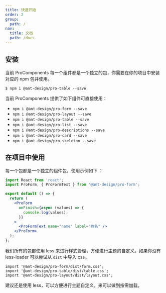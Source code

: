```yaml
---
title: 快速开始
order: 2
group:
  path: /
nav:
  title: 文档
  path: /docs
---
```


## 安装

当前 ProComponents 每一个组件都是一个独立的包，你需要在你的项目中安装对应的 npm 包并使用。

```shell
$ npm i @ant-design/pro-table --save
```

当前 ProComponents 提供了如下组件可直接使用：

- `npm i @ant-design/pro-form --save`
- `npm i @ant-design/pro-layout --save`
- `npm i @ant-design/pro-table --save`
- `npm i @ant-design/pro-list --save`
- `npm i @ant-design/pro-descriptions --save`
- `npm i @ant-design/pro-card --save`
- `npm i @ant-design/pro-skeleton --save`

## 在项目中使用

每一个包都是一个独立的组件包，使用示例如下 ：

```jsx
import React from 'react';
import ProForm, { ProFormText } from '@ant-design/pro-form';

export default () => {
  return (
    <ProForm
      onFinish={async (values) => {
        console.log(values);
      }}
    >
      <ProFormText name="name" label="姓名" />
    </ProForm>
  );
};
```

我们所有的包都使用 less 来进行样式管理，方便进行主题的自定义。如果你没有 less-loader 可以尝试从 `dist` 中导入 css。

```tsx | pure
import '@ant-design/pro-form/dist/form.css';
import '@ant-design/pro-table/dist/table.css';
import '@ant-design/pro-layout/dist/layout.css';
```

建议还是使用 less，可以方便进行主题自定义，来可以做到按需加载。
